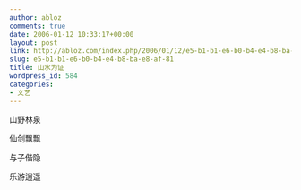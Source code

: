 ```yaml
---
author: abloz
comments: true
date: 2006-01-12 10:33:17+00:00
layout: post
link: http://abloz.com/index.php/2006/01/12/e5-b1-b1-e6-b0-b4-e4-b8-ba-e8-af-81/
slug: e5-b1-b1-e6-b0-b4-e4-b8-ba-e8-af-81
title: 山水为证
wordpress_id: 584
categories:
- 文艺
---
```





山野林泉




仙剑飘飘




与子偕隐




乐游逍遥
